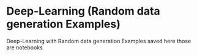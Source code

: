 # Deep-Learning (Random data generation Examples)
 Deep-Learning with Random data generation Examples saved here those are notebooks 
